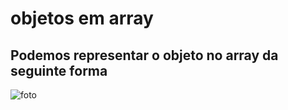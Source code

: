 # objetos em array
## Podemos representar o objeto no array da seguinte forma
![foto](Captura%20de%20tela%202022-12-25%20231558.png)